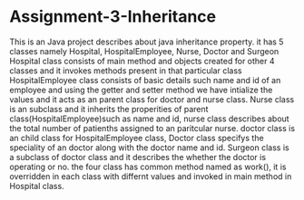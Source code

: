 # Assignment-3-Inheritance
This is an Java project describes about java inheritance property.
it has 5 classes namely Hospital, HospitalEmployee, Nurse, Doctor and Surgeon
Hospital class consists of main method and objects created for other 4 classes and it invokes methods present in that particular class
HospitalEmployee class consists of basic details such name and id of an employee and using the getter and setter method we have intialize the values and it acts as an parent class for doctor and nurse class.
Nurse class is an subclass and it inherits the properities of parent class(HospitalEmployee)such as name and id, nurse class describes about the total number of patienths assigned to an paritcular nurse.
doctor class is an child class for HospitalEmployee class, Doctor class specifys the speciality of an doctor along with the doctor name and id.
Surgeon class is a subclass of doctor class and it describes the whether the doctor is operating or no.
the four class has common method named as work(), it is overridden in each class with differnt values and invoked in main method in Hospital class.
